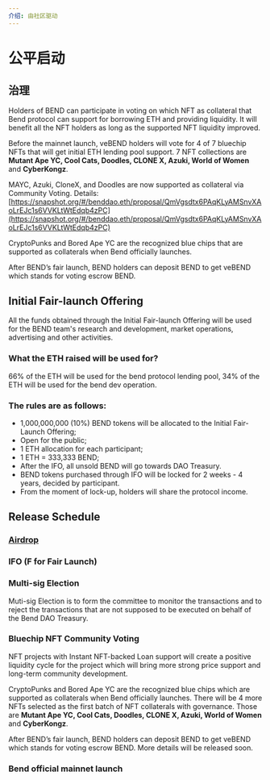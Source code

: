 ```yaml
---
介绍: 由社区驱动
---
```


# 公平启动

## 治理&#x20;

Holders of BEND can participate in voting on which NFT as collateral that Bend protocol can support for borrowing ETH and providing liquidity. It will benefit all the NFT holders as long as the supported NFT liquidity improved.

Before the mainnet launch, veBEND holders will vote for 4 of 7 bluechip NFTs that will get initial ETH lending pool support. 7 NFT collections are **Mutant Ape YC, Cool Cats, Doodles, CLONE X, Azuki, World of Women** and **CyberKongz**.

MAYC, Azuki, CloneX, and Doodles are now supported as collateral via Community Voting. Details: [https://snapshot.org/#/benddao.eth/proposal/QmVgsdtx6PAqKLyAMSnvXAoLrEJc1s6VVKLtWtEdqb4zPC](https://snapshot.org/#/benddao.eth/proposal/QmVgsdtx6PAqKLyAMSnvXAoLrEJc1s6VVKLtWtEdqb4zPC)

CryptoPunks and Bored Ape YC are the recognized blue chips that are supported as collaterals when Bend officially launches.&#x20;

After BEND’s fair launch, BEND holders can deposit BEND to get veBEND which stands for voting escrow BEND.&#x20;

## Initial Fair-launch Offering&#x20;

All the funds obtained through the Initial Fair-launch Offering will be used for the BEND team's research and development, market operations, advertising and other activities.&#x20;

### What the ETH raised will be used for?&#x20;

66% of the ETH will be used for the bend protocol lending pool, 34% of the ETH will be used for the bend dev operation.

### **The rules are as follows:**&#x20;

* 1,000,000,000 (10%) BEND tokens will be allocated to the Initial Fair-Launch Offering;&#x20;
* Open for the public;
* 1 ETH allocation for each participant;
* 1 ETH = 333,333 BEND;
* After the IFO, all unsold BEND will go towards DAO Treasury.&#x20;
* BEND tokens purchased through IFO will be locked for 2 weeks - 4 years, decided by participant.
* From the moment of lock-up, holders will share the protocol income.

## Release Schedule&#x20;

### [Airdrop](../airdrop.md)&#x20;

### IFO (F for Fair Launch)

### Multi-sig Election

Muti-sig Election is to form the committee to monitor the transactions and to reject the transactions that are not supposed to be executed on behalf of the Bend DAO Treasury.

### Bluechip NFT Community Voting&#x20;

NFT projects with Instant NFT-backed Loan support will create a positive liquidity cycle for the project which will bring more strong price support and long-term community development.&#x20;

CryptoPunks and Bored Ape YC are the recognized blue chips which are supported as collaterals when Bend officially launches. There will be 4 more NFTs selected as the first batch of NFT collaterals with governance. Those are **Mutant Ape YC, Cool Cats, Doodles, CLONE X, Azuki, World of Women** and **CyberKongz**.

After BEND’s fair launch, BEND holders can deposit BEND to get veBEND which stands for voting escrow BEND. More details will be released soon.

### Bend official mainnet launch
